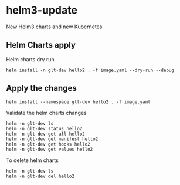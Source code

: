 # helm3-update
New Helm3 charts and new Kubernetes

## Helm Charts apply

Helm charts dry run
```
helm install -n glt-dev hello2 . -f image.yaml --dry-run --debug
```

## Apply the changes
```
helm install --namespace glt-dev hello2 . -f image.yaml
```
Validate the helm charts changes
```
helm -n glt-dev ls
helm -n glt-dev status hello2
helm -n glt-dev get all hello2
helm -n glt-dev get manifest hello2
helm -n glt-dev get hooks hello2
helm -n glt-dev get values hello2
```
To delete helm charts
```
helm -n glt-dev ls
helm -n glt-dev del hello2
```
